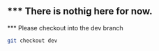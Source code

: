 *** There is nothig here for now.
---
*** Please checkout into the dev branch
```bash
git checkout dev
```
